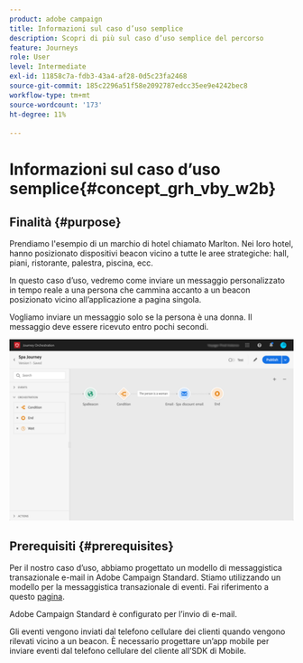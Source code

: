 ```yaml
---
product: adobe campaign
title: Informazioni sul caso d’uso semplice
description: Scopri di più sul caso d’uso semplice del percorso
feature: Journeys
role: User
level: Intermediate
exl-id: 11858c7a-fdb3-43a4-af28-0d5c23fa2468
source-git-commit: 185c2296a51f58e2092787edcc35ee9e4242bec8
workflow-type: tm+mt
source-wordcount: '173'
ht-degree: 11%

---
```


# Informazioni sul caso d’uso semplice{#concept_grh_vby_w2b}

## Finalità {#purpose}

Prendiamo l&#39;esempio di un marchio di hotel chiamato Marlton. Nei loro hotel, hanno posizionato dispositivi beacon vicino a tutte le aree strategiche: hall, piani, ristorante, palestra, piscina, ecc.

In questo caso d’uso, vedremo come inviare un messaggio personalizzato in tempo reale a una persona che cammina accanto a un beacon posizionato vicino all’applicazione a pagina singola.

Vogliamo inviare un messaggio solo se la persona è una donna. Il messaggio deve essere ricevuto entro pochi secondi.

![](../assets/journeyuc1_16.png)

## Prerequisiti {#prerequisites}

Per il nostro caso d’uso, abbiamo progettato un modello di messaggistica transazionale e-mail in Adobe Campaign Standard. Stiamo utilizzando un modello per la messaggistica transazionale di eventi. Fai riferimento a questo [pagina](https://experienceleague.adobe.com/docs/campaign-standard/using/communication-channels/transactional-messaging/getting-started-with-transactional-msg.html?lang=it).

Adobe Campaign Standard è configurato per l’invio di e-mail.

Gli eventi vengono inviati dal telefono cellulare dei clienti quando vengono rilevati vicino a un beacon. È necessario progettare un’app mobile per inviare eventi dal telefono cellulare del cliente all’SDK di Mobile.
